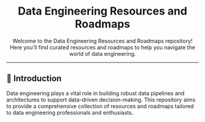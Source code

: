 <!-- Main Title and Introduction -->
<h1 align="center">Data Engineering Resources and Roadmaps</h1>

<p align="center">Welcome to the Data Engineering Resources and Roadmaps repository! Here you'll find curated resources and roadmaps to help you navigate the world of data engineering.</p>

---

<!-- Introduction Section -->
## 🚀 Introduction

Data engineering plays a vital role in building robust data pipelines and architectures to support data-driven decision-making. This repository aims to provide a comprehensive collection of resources and roadmaps tailored to data engineering professionals and enthusiasts.
